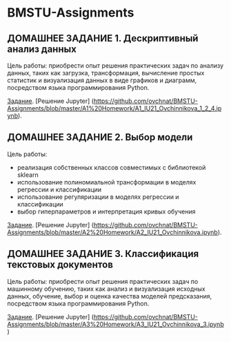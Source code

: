 # BMSTU-Assignments
## ДОМАШНЕЕ ЗАДАНИЕ 1. Дескриптивный анализ данных

Цель работы: приобрести опыт решения практических задач по анализу данных, таких как загрузка, трансформация, вычисление простых статистик и визуализация данных в виде графиков и диаграмм, посредством языка программирования Python.

[Задание](https://github.com/ovchnat/BMSTU-Assignments/blob/master/A1%20Homework/A1_Task.md).
[Решение Jupyter] (https://github.com/ovchnat/BMSTU-Assignments/blob/master/A1%20Homework/A1_IU21_Ovchinnikova_1_2_4.ipynb).


## ДОМАШНЕЕ ЗАДАНИЕ 2. Выбор модели
Цель работы:
- реализация собственных классов совместимых с библиотекой sklearn
- использование полиномиальной транcформации в моделях регрессии и классификации
- использование регуляризации в моделях регрессии и классификации
- выбор гиперпараметров и интерпретация кривых обучения

[Задание](https://github.com/ovchnat/BMSTU-Assignments/blob/master/A2%20Homework/A2_Task.md).
[Решение Jupyter] (https://github.com/ovchnat/BMSTU-Assignments/blob/master/A2%20Homework/A2_IU21_Ovchinnikova.ipynb).

## ДОМАШНЕЕ ЗАДАНИЕ 3. Классификация текстовых документов

Цель работы: приобрести опыт решения практических задач по машинному обучению, таких как анализ и визуализация исходных данных, обучение, выбор и оценка качества моделей предсказания, посредством языка программирования Python.

[Задание](https://github.com/ovchnat/BMSTU-Assignments/blob/master/A3%20Homework/A3_Task.md).
[Решение Jupyter] (https://github.com/ovchnat/BMSTU-Assignments/blob/master/A3%20Homework/A3_IU21_Ovchinnikova_3.ipynb)
